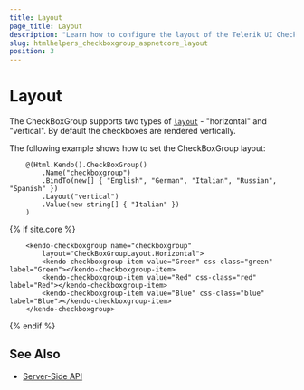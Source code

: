 ```yaml
---
title: Layout
page_title: Layout
description: "Learn how to configure the layout of the Telerik UI CheckBoxGroup for {{ site.framework }}."
slug: htmlhelpers_checkboxgroup_aspnetcore_layout
position: 3
---
```


# Layout

The CheckBoxGroup supports two types of [`layout`](/api/javascript/ui/checkboxgroup/configuration/layout) - "horizontal" and "vertical". By default the checkboxes are rendered vertically.

The following example shows how to set the CheckBoxGroup layout:

```HtmlHelper
    @(Html.Kendo().CheckBoxGroup()
        .Name("checkboxgroup")
        .BindTo(new[] { "English", "German", "Italian", "Russian", "Spanish" })
        .Layout("vertical")
        .Value(new string[] { "Italian" })
    )
```
{% if site.core %}
```TagHelper
    <kendo-checkboxgroup name="checkboxgroup"
        layout="CheckBoxGroupLayout.Horizontal">
		<kendo-checkboxgroup-item value="Green" css-class="green" label="Green"></kendo-checkboxgroup-item>
        <kendo-checkboxgroup-item value="Red" css-class="red" label="Red"></kendo-checkboxgroup-item>
        <kendo-checkboxgroup-item value="Blue" css-class="blue" label="Blue"></kendo-checkboxgroup-item>
    </kendo-checkboxgroup>
```
{% endif %}


## See Also

* [Server-Side API](/api/checkboxgroup)
